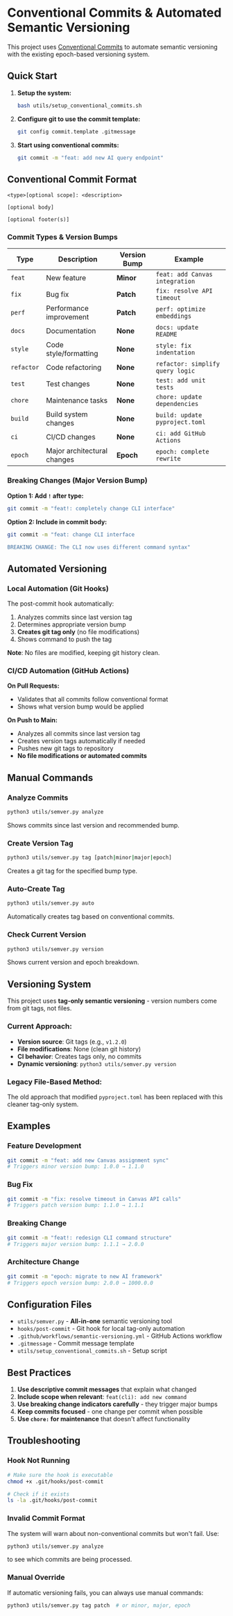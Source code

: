 # Conventional Commits & Automated Semantic Versioning

This project uses [Conventional Commits](https://www.conventionalcommits.org/) to automate semantic versioning with the existing epoch-based versioning system.

## Quick Start

1. **Setup the system:**
   ```bash
   bash utils/setup_conventional_commits.sh
   ```

2. **Configure git to use the commit template:**
   ```bash
   git config commit.template .gitmessage
   ```

3. **Start using conventional commits:**
   ```bash
   git commit -m "feat: add new AI query endpoint"
   ```

## Conventional Commit Format

```
<type>[optional scope]: <description>

[optional body]

[optional footer(s)]
```

### Commit Types & Version Bumps

| Type | Description | Version Bump | Example |
|------|-------------|--------------|---------|
| `feat` | New feature | **Minor** | `feat: add Canvas integration` |
| `fix` | Bug fix | **Patch** | `fix: resolve API timeout` |
| `perf` | Performance improvement | **Patch** | `perf: optimize embeddings` |
| `docs` | Documentation | **None** | `docs: update README` |
| `style` | Code style/formatting | **None** | `style: fix indentation` |
| `refactor` | Code refactoring | **None** | `refactor: simplify query logic` |
| `test` | Test changes | **None** | `test: add unit tests` |
| `chore` | Maintenance tasks | **None** | `chore: update dependencies` |
| `build` | Build system changes | **None** | `build: update pyproject.toml` |
| `ci` | CI/CD changes | **None** | `ci: add GitHub Actions` |
| `epoch` | Major architectural changes | **Epoch** | `epoch: complete rewrite` |

### Breaking Changes (Major Version Bump)

**Option 1: Add `!` after type:**
```bash
git commit -m "feat!: completely change CLI interface"
```

**Option 2: Include in commit body:**
```bash
git commit -m "feat: change CLI interface

BREAKING CHANGE: The CLI now uses different command syntax"
```

## Automated Versioning

### Local Automation (Git Hooks)

The post-commit hook automatically:
1. Analyzes commits since last version tag
2. Determines appropriate version bump
3. **Creates git tag only** (no file modifications)
4. Shows command to push the tag

**Note**: No files are modified, keeping git history clean.

### CI/CD Automation (GitHub Actions)

**On Pull Requests:**
- Validates that all commits follow conventional format
- Shows what version bump would be applied

**On Push to Main:**
- Analyzes all commits since last version tag
- Creates version tags automatically if needed
- Pushes new git tags to repository
- **No file modifications or automated commits**

## Manual Commands

### Analyze Commits
```bash
python3 utils/semver.py analyze
```
Shows commits since last version and recommended bump.

### Create Version Tag
```bash
python3 utils/semver.py tag [patch|minor|major|epoch]
```
Creates a git tag for the specified bump type.

### Auto-Create Tag
```bash
python3 utils/semver.py auto
```
Automatically creates tag based on conventional commits.

### Check Current Version
```bash
python3 utils/semver.py version
```
Shows current version and epoch breakdown.

## Versioning System

This project uses **tag-only semantic versioning** - version numbers come from git tags, not files.

### Current Approach:
- **Version source**: Git tags (e.g., `v1.2.0`)
- **File modifications**: None (clean git history)
- **CI behavior**: Creates tags only, no commits
- **Dynamic versioning**: `python3 utils/semver.py version`

### Legacy File-Based Method:
The old approach that modified `pyproject.toml` has been replaced with this cleaner tag-only system.

## Examples

### Feature Development
```bash
git commit -m "feat: add new Canvas assignment sync"
# Triggers minor version bump: 1.0.0 → 1.1.0
```

### Bug Fix
```bash
git commit -m "fix: resolve timeout in Canvas API calls"  
# Triggers patch version bump: 1.1.0 → 1.1.1
```

### Breaking Change
```bash
git commit -m "feat!: redesign CLI command structure"
# Triggers major version bump: 1.1.1 → 2.0.0
```

### Architecture Change
```bash
git commit -m "epoch: migrate to new AI framework"
# Triggers epoch version bump: 2.0.0 → 1000.0.0
```

## Configuration Files

- `utils/semver.py` - **All-in-one** semantic versioning tool
- `hooks/post-commit` - Git hook for local tag-only automation
- `.github/workflows/semantic-versioning.yml` - GitHub Actions workflow
- `.gitmessage` - Commit message template
- `utils/setup_conventional_commits.sh` - Setup script

## Best Practices

1. **Use descriptive commit messages** that explain what changed
2. **Include scope when relevant**: `feat(cli): add new command`
3. **Use breaking change indicators carefully** - they trigger major bumps
4. **Keep commits focused** - one change per commit when possible
5. **Use `chore:` for maintenance** that doesn't affect functionality

## Troubleshooting

### Hook Not Running
```bash
# Make sure the hook is executable
chmod +x .git/hooks/post-commit

# Check if it exists
ls -la .git/hooks/post-commit
```

### Invalid Commit Format
The system will warn about non-conventional commits but won't fail. Use:
```bash
python3 utils/semver.py analyze
```
to see which commits are being processed.

### Manual Override
If automatic versioning fails, you can always use manual commands:
```bash
python3 utils/semver.py tag patch  # or minor, major, epoch
```
